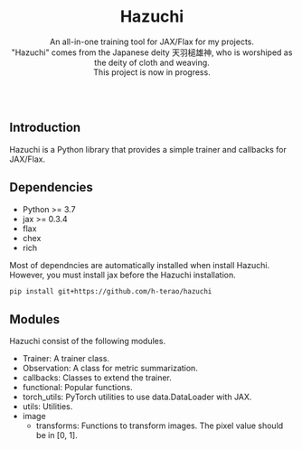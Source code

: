 <div align="center">

# Hazuchi

An all-in-one training tool for JAX/Flax for my projects. <br>
"Hazuchi" comes from the Japanese deity 天羽槌雄神, who is worshiped as the deity of cloth and weaving. <br>
This project is now in progress.
</div>

<br><br>

## Introduction

Hazuchi is a Python library that provides a simple trainer and callbacks for JAX/Flax.


## Dependencies

- Python >= 3.7
- jax >= 0.3.4
- flax
- chex
- rich

Most of dependncies are automatically installed when install Hazuchi.
However, you must install jax before the Hazuchi installation.

```bash
pip install git+https://github.com/h-terao/hazuchi
```

## Modules
Hazuchi consist of the following modules.

- Trainer: A trainer class.
- Observation: A class for metric summarization.
- callbacks: Classes to extend the trainer.
- functional: Popular functions.
- torch_utils: PyTorch utilities to use data.DataLoader with JAX.
- utils: Utilities.
- image
    - transforms: Functions to transform images. The pixel value should be in [0, 1].
